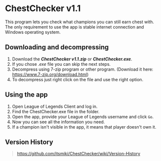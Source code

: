 # ChestChecker v1.1
This program lets you check what champions you can still earn chest with.
The only requirement to use the app is stable internet connection and Windows operating system.

## Downloading and decompressing
1. Download the ***ChestChecker v1.1.zip*** or ***ChestChecker.exe***.
2. If you chose *.exe* file you can skip the next steps.
3. Decompress using 7-zip program or other program. (Download it here: https://www.7-zip.org/download.html)
4. To decompress just right click on the file and use the right option.

## Using the app
1. Open League of Legends Client and log in.
2. Find the ChestChecker.exe file in the folder.
3. Open the app, provide your League of Legends username and click `Go`.
4. Now you can see all the information you need.
5. If a champion isn't visible in the app, it means that player doesn't own it.

## Version History
> https://github.com/itsmiki/ChestChecker/wiki/Version-History
